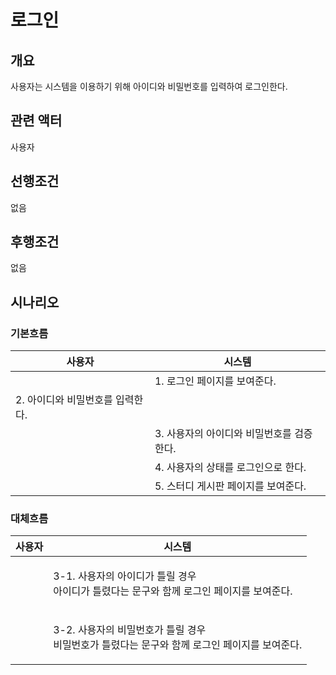 # 로그인

## 개요

사용자는 시스템을 이용하기 위해 아이디와 비밀번호를 입력하여 로그인한다.

## 관련 액터

사용자

## 선행조건

없음

## 후행조건

없음

## 시나리오

### 기본흐름

| 사용자                 | 시스템                      |
| ------------------- | ------------------------ |
|                     | 1. 로그인 페이지를 보여준다.        |
| 2. 아이디와 비밀번호를 입력한다. |                          |
|                     | 3. 사용자의 아이디와 비밀번호를 검증한다. |
|                     | 4. 사용자의 상태를 로그인으로 한다.    |
|                     | 5. 스터디 게시판 페이지를 보여준다.    |

### 대체흐름

| 사용자 | 시스템                                                              |
| --- | ---------------------------------------------------------------- |
|     | <p>3-1. 사용자의 아이디가 틀릴 경우<br>아이디가 틀렸다는 문구와 함께 로그인 페이지를 보여준다.</p>   |
|     | <p>3-2. 사용자의 비밀번호가 틀릴 경우<br>비밀번호가 틀렸다는 문구와 함께 로그인 페이지를 보여준다.</p> |
